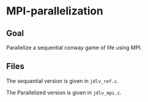 # MPI-parallelization

## Goal

Parallelize a sequential conway game of life using MPI.

## Files

The sequantial version is given in `jdlv_ref.c`.

The Parallelized version is given in `jdlv_mpi.c`.
